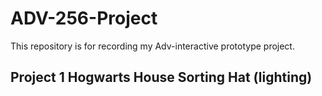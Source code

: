 # ADV-256-Project
This repository is for recording my Adv-interactive prototype project.  
## Project 1 Hogwarts House Sorting Hat (lighting)
